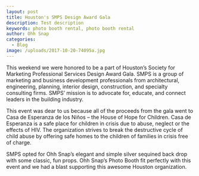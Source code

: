 ```yaml
---
layout: post
title: Houston's SMPS Design Award Gala
description: Test description
keywords: photo booth rental, photo booth rental
author: Ohh Snap
categories:
  - Blog
image: /uploads/2017-10-20-74095a.jpg
---
```

This weekend we were honored to be a part of Houston’s Society for Marketing Professional Services Design Award Gala. SMPS is a group of marketing and business development professionals from architectural, engineering, planning, interior design, construction, and specialty consulting firms. SMPS’ mission is to advocate for, educate, and connect leaders in the building industry.

This event was dear to us because all of the proceeds from the gala went to Casa de Esperanza de los Ni&ntilde;os – the House of Hope for Children. Casa de Esperanza is a safe place for children in crisis due to abuse, neglect or the effects of HIV. The organization strives to break the destructive cycle of child abuse by offering safe homes to the children of families in crisis free of charge.

SMPS opted for Ohh Snap’s elegant and simple silver sequined back drop with some classic, fun props. Ohh Snap’s Photo Booth fit perfectly with this event and we had a blast supporting this awesome Houston organization.